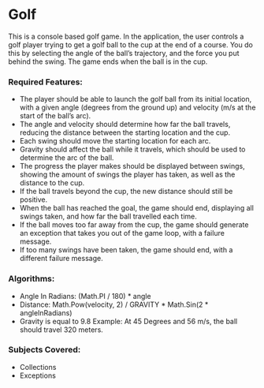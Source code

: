 # Golf

This is a console based golf game. In the application, the user controls a golf player trying to get a golf ball to the cup at the end of a course. You do this by selecting the angle of the ball’s trajectory, and the force you put behind the swing. The game ends when the ball is in the cup. 

### Required Features:
* The player should be able to launch the golf ball from its initial location, with a given angle (degrees from the ground up) and velocity (m/s at the start of the ball’s arc). 
* The angle and velocity should determine how far the ball travels, reducing the distance between the starting location and the cup. 
* Each swing should move the starting location for each arc. 
* Gravity should affect the ball while it travels, which should be used to determine the arc of the ball. 
* The progress the player makes should be displayed between swings, showing the amount of swings the player has taken, as well as the distance to the cup. 
* If the ball travels beyond the cup, the new distance should still be positive. 
* When the ball has reached the goal, the game should end, displaying all swings taken, and how far the ball travelled each time. 
* If the ball moves too far away from the cup, the game should generate an exception that takes you out of the game loop, with a failure message. 
* If too many swings have been taken, the game should end, with a different failure message.

### Algorithms: 
* Angle In Radians: (Math.PI / 180) * angle 
* Distance: Math.Pow(velocity, 2) / GRAVITY * Math.Sin(2 * angleInRadians) 
* Gravity is equal to 9.8
Example: At 45 Degrees and 56 m/s, the ball should travel 320 meters. 

### Subjects Covered:
* Collections
* Exceptions
